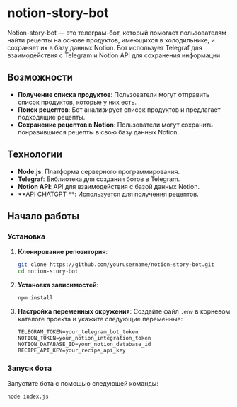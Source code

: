 # notion-story-bot

Notion-story-bot — это телеграм-бот, который помогает пользователям найти рецепты на основе продуктов, имеющихся в холодильнике, и сохраняет их в базу данных Notion. Бот использует Telegraf для взаимодействия с Telegram и Notion API для сохранения информации.

## Возможности

- **Получение списка продуктов**: Пользователи могут отправить список продуктов, которые у них есть.
- **Поиск рецептов**: Бот анализирует список продуктов и предлагает подходящие рецепты.
- **Сохранение рецептов в Notion**: Пользователи могут сохранить понравившиеся рецепты в свою базу данных Notion.

## Технологии

- **Node.js**: Платформа серверного программирования.
- **Telegraf**: Библиотека для создания ботов в Telegram.
- **Notion API**: API для взаимодействия с базой данных Notion.
- **API CHATGPT **: Используется для получения рецептов.

## Начало работы

### Установка

1. **Клонирование репозитория**:
    ```bash
    git clone https://github.com/yourusername/notion-story-bot.git
    cd notion-story-bot
    ```

2. **Установка зависимостей**:
    ```bash
    npm install
    ```

3. **Настройка переменных окружения**:
    Создайте файл `.env` в корневом каталоге проекта и укажите следующие переменные:
    ```plaintext
    TELEGRAM_TOKEN=your_telegram_bot_token
    NOTION_TOKEN=your_notion_integration_token
    NOTION_DATABASE_ID=your_notion_database_id
    RECIPE_API_KEY=your_recipe_api_key
    ```

### Запуск бота

Запустите бота с помощью следующей команды:
```bash
node index.js
